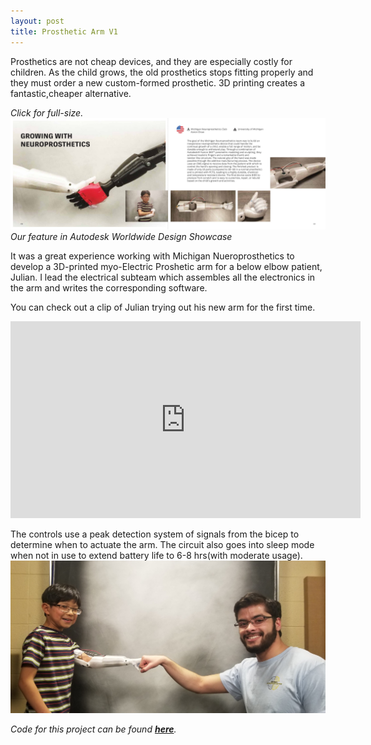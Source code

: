 ```yaml
---
layout: post
title: Prosthetic Arm V1
---
```


Prosthetics are not cheap devices, and they are especially costly for children. As the child grows, the old prosthetics stops fitting properly and they must order a new custom-formed prosthetic. 3D printing creates a fantastic,cheaper alternative.

*Click for full-size.*
[![alt text](/assets/projects/autodesk.jpg "Click For Full-Size")](https://raw.githubusercontent.com/sshafeez/sshafeez.github.io/master/assets/projects/autodesk.jpg)  
*Our feature in Autodesk Worldwide Design Showcase*
<!--more-->

It was a great experience working with Michigan Nueroprosthetics to develop a 3D-printed myo-Electric Proshetic arm for a below elbow patient, Julian. I lead the electrical subteam which assembles all the electronics in the arm and writes the corresponding software.

You can check out a clip of Julian trying out his new arm for the first time.
<iframe width="560" height="315" src="https://www.youtube-nocookie.com/embed/QA86Gl8VnV4?rel=0" frameborder="0" allow="autoplay; encrypted-media" allowfullscreen></iframe>

The controls use a peak detection system of signals from the bicep to determine when to actuate the arm. The circuit also goes into sleep mode when not in use to extend battery life to 6-8 hrs(with moderate usage).
![alt text](/assets/projects/meAndJulian.jpg)

*Code for this project can be found **[here](https://sshafeez.github.io/404/)**.*

